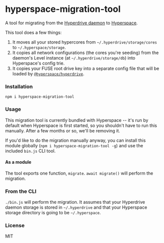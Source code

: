 # hyperspace-migration-tool
A tool for migrating from the [Hyperdrive daemon](https://github.com/hypercore-protocol/hyperdrive-daemon) to [Hyperspace](https://github.com/hyperspace-org/hyperspace).

This tool does a few things:
1. It moves all your stored hypercores from `~/.hyperdrive/storage/cores` to `~/.hyperspace/storage`.
2. It copies all network configurations (the cores you're seeding) from the daemon's Level instance (at `~/.hyperdrive/storage/db`) into Hyperspace's config trie.
3. It copies your FUSE root drive key into a separate config file that will be loaded by [`@hyperspace/hyperdrive`](https://github.com/hyperspace-org/hyperspace-hyperdrive-service).

### Installation
```
npm i hyperspace-migration-tool
```

### Usage
This migration tool is currently bundled with Hyperspace -- it's run by default when Hyperspace is first started, so you shouldn't have to run this manually. After a few months or so, we'll be removing it. 

If you'd like to do the migration manually anyway, you can install this module globally (`npm i hyperspace-migration-tool -g`) and use the included `bin.js` CLI tool.

#### As a module
The tool exports one function, `migrate`. `await migrate()` will perform the migration.

### From the CLI
`./bin.js` will perform the migration. It assumes that your Hyperdrive daemon storage is stored in `~/.hyperdrive` and that your Hyperspace storage directory is going to be `~/.hyperspace`.

### License
MIT
